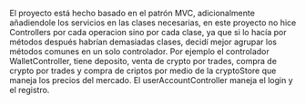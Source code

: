 El proyecto está hecho basado en el patrón MVC, adicionalmente añadiendole los servicios en las clases necesarias, en este proyecto no hice
Controllers por cada operacion sino por cada clase, ya que si lo hacía por métodos después habrían demasiadas clases, decidí mejor agrupar los métodos 
comunes en un solo controlador. Por ejemplo el controlador WalletController, tiene deposito, venta de crypto por trades, compra de crypto por trades y compra 
de criptos por medio de la cryptoStore que maneja los precios del mercado. 
El userAccountController maneja el login y el registro.
